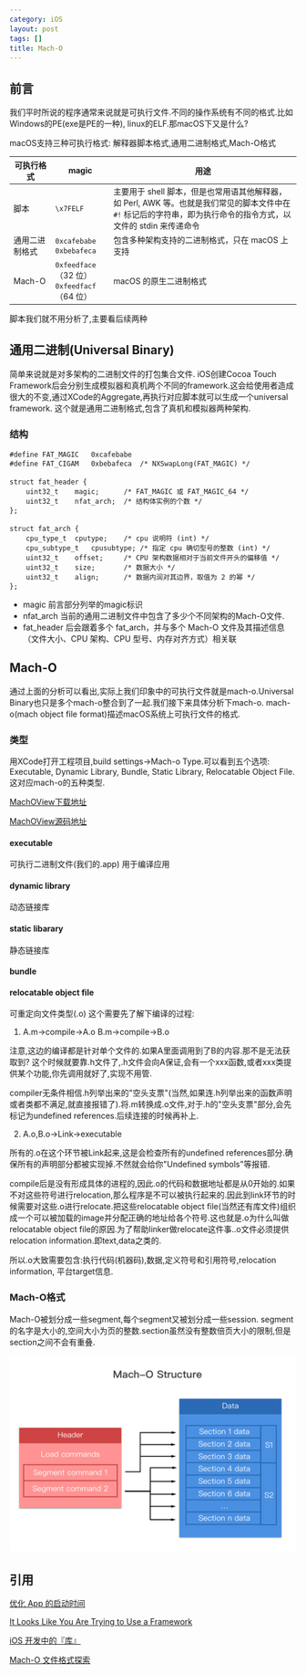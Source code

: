 ```yaml
---
category: iOS
layout: post
tags: []
title: Mach-O
---
```

## 前言

我们平时所说的程序通常来说就是可执行文件.不同的操作系统有不同的格式.比如Windows的PE(exe是PE的一种), linux的ELF.那macOS下又是什么?

macOS支持三种可执行格式: 解释器脚本格式,通用二进制格式,Mach-O格式


| 可执行格式 | magic | 用途 |
| ------| ------ | ------ |
| 脚本 | `\x7FELF` | 主要用于 shell 脚本，但是也常用语其他解释器，如 Perl, AWK 等。也就是我们常见的脚本文件中在 `#!` 标记后的字符串，即为执行命令的指令方式，以文件的 stdin 来传递命令 |
| 通用二进制格式 | `0xcafebabe` <br />`0xbebafeca` | 包含多种架构支持的二进制格式，只在 macOS 上支持 | 
| Mach-O | `0xfeedface`（32 位）<br /> `0xfeedfacf`（64 位） | macOS 的原生二进制格式 |

脚本我们就不用分析了,主要看后续两种

## 通用二进制(Universal Binary)

简单来说就是对多架构的二进制文件的打包集合文件. 
iOS创建Cocoa Touch Framework后会分别生成模拟器和真机两个不同的framework.这会给使用者造成很大的不变,通过XCode的Aggregate,再执行对应脚本就可以生成一个universal framework. 这个就是通用二进制格式,包含了真机和模拟器两种架构.

### 结构
```
#define FAT_MAGIC	0xcafebabe
#define FAT_CIGAM	0xbebafeca	/* NXSwapLong(FAT_MAGIC) */

struct fat_header {
	uint32_t	magic;		/* FAT_MAGIC 或 FAT_MAGIC_64 */
	uint32_t	nfat_arch;	/* 结构体实例的个数 */
};

struct fat_arch {
	cpu_type_t	cputype;	/* cpu 说明符 (int) */
	cpu_subtype_t	cpusubtype;	/* 指定 cpu 确切型号的整数 (int) */
	uint32_t	offset;		/* CPU 架构数据相对于当前文件开头的偏移值 */
	uint32_t	size;		/* 数据大小 */
	uint32_t	align;		/* 数据内润对其边界，取值为 2 的幂 */
};
```

* magic 前言部分列举的magic标识
* nfat_arch 当前的通用二进制文件中包含了多少个不同架构的Mach-O文件.
* fat_header 后会跟着多个 fat_arch，并与多个 Mach-O 文件及其描述信息（文件大小、CPU 架构、CPU 型号、内存对齐方式）相关联

## Mach-O
通过上面的分析可以看出,实际上我们印象中的可执行文件就是mach-o.Universal Binary也只是多个mach-o整合到了一起.我们接下来具体分析下mach-o.
mach-o(mach object file format)描述macOS系统上可执行文件的格式.

### 类型
用XCode打开工程项目,build settings->Mach-o Type.可以看到五个选项:
Executable, Dynamic Library, Bundle, Static Library, Relocatable Object File.这对应mach-o的五种类型.

[MachOView下载地址](http://sourceforge.net/projects/machoview/)

[MachOView源码地址](https://github.com/gdbinit/MachOView)

#### executable
可执行二进制文件(我们的.app)
用于编译应用

#### dynamic library
动态链接库

#### static libarary
静态链接库

#### bundle

#### relocatable object file
可重定向文件类型(.o)
这个需要先了解下编译的过程:

1.  A.m->compile->A.o   B.m->compile->B.o

注意,这边的编译都是针对单个文件的.如果A里面调用到了B的内容.那不是无法获取到? 这个时候就要靠.h文件了,.h文件会向A保证,会有一个xxx函数,或者xxx类提供某个功能,你先调用就好了,实现不用管.

compiler无条件相信.h列举出来的"空头支票"(当然,如果连.h列举出来的函数声明或者类都不满足,就直接报错了).将.m转换成.o文件,对于.h的"空头支票"部分,会先
标记为undefined references.后续连接的时候再补上.

2.   A.o,B.o->Link->executable

所有的.o在这个环节被Link起来,这是会检查所有的undefined references部分.确保所有的声明部分都被实现掉.不然就会给你"Undefined symbols"等报错.

compile后是没有形成具体的进程的,因此.o的代码和数据地址都是从0开始的.如果不对这些符号进行relocation,那么程序是不可以被执行起来的.因此到link环节的时候需要对这些.o进行relocate.把这些relocatable object file(当然还有库文件)组织成一个可以被加载的image并分配正确的地址给各个符号.这也就是.o为什么叫做relocatable object file的原因.为了帮助linker做relocate这件事..o文件必须提供relocation information.即text,data之类的.

所以.o大致需要包含:执行代码(机器码),数据,定义符号和引用符号,relocation information, 平台target信息.

### Mach-O格式

Mach-O被划分成一些segment,每个segment又被划分成一些session.
segment的名字是大小的,空间大小为页的整数.section虽然没有整数倍页大小的限制,但是section之间不会有重叠.

![mach-o](https://raw.githubusercontent.com/HighmoreXu/BlogImage/master/images/mach-o.png "mach-o")




## 引用

[](https://techblog.toutiao.com/2017/07/05/session413/)

[优化 App 的启动时间](http://yulingtianxia.com/blog/2016/10/30/Optimizing-App-Startup-Time/)

[It Looks Like You Are Trying to Use a Framework](https://www.bignerdranch.com/blog/it-looks-like-you-are-trying-to-use-a-framework/)

[](http://www.wowotech.net/basic_subject/compile-link-load.html)

[iOS 开发中的『库』](https://github.com/Damonvvong/DevNotes/blob/master/Notes/framework.md)

[Mach-O 文件格式探索](https://github.com/Desgard/iOS-Source-Probe/blob/master/C/mach-o/Mach-O%20%E6%96%87%E4%BB%B6%E6%A0%BC%E5%BC%8F%E6%8E%A2%E7%B4%A2.md)